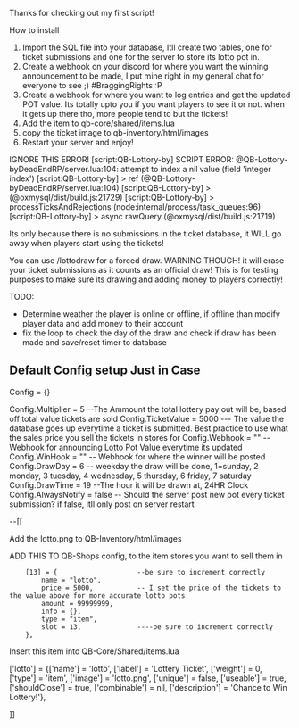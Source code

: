Thanks for checking out my first script! 

How to install

1. Import the SQL file into your database, Itll create two tables, one for ticket submissions and one for the server to store its 
lotto pot in. 
2. Create a webhook on your discord for where you want the winning announcement to be made, I put mine right in my general chat for 
everyone to see ;) #BraggingRights :P
3. Create a webhook for where you want to log entries and get the updated POT value. Its totally upto you if you want players to see it or not. when it gets up there tho, more people tend to but the tickets!
4. Add the item to qb-core/shared/items.lua
5. copy the ticket image to qb-inventory/html/images
6. Restart your server and enjoy!

IGNORE THIS ERROR!
[script:QB-Lottory-by] SCRIPT ERROR: @QB-Lottory-byDeadEndRP/server.lua:104: attempt to index a nil value (field 'integer index')
[script:QB-Lottory-by] > ref (@QB-Lottory-byDeadEndRP/server.lua:104)
[script:QB-Lottory-by] > <unknown> (@oxmysql/dist/build.js:21729)
[script:QB-Lottory-by] > processTicksAndRejections (node:internal/process/task_queues:96)
[script:QB-Lottory-by] > async rawQuery (@oxmysql/dist/build.js:21719)


Its only because there is no submissions in the ticket database, it WILL go away when players start using the tickets!


You can use /lottodraw for a forced draw. WARNING THOUGH! it will erase your ticket submissions as it counts as an official draw! This is for testing purposes to make sure its drawing and adding money to players correctly!

TODO:
-   Determine weather the player is online or offline, if offline than modify player data and add money to their account
-   fix the loop to check the day of the draw and check if draw has been made and save/reset timer to database

Default Config setup Just in Case
--------------------------------------------------------------------------------------------------

Config = {}

Config.Multiplier = 5 --The Ammount the total lottery pay out will be, based off total value tickets are sold
Config.TicketValue = 5000 --- The value the database goes up everytime a ticket is submitted. Best practice to use what the sales price you sell the tickets in stores for
Config.Webhook = "" --Webhook for announcing Lotto Pot Value everytime its updated
Config.WinHook = "" -- Webhook for where the winner will be posted
Config.DrawDay = 6 -- weekday the draw will be done, 1=sunday, 2 monday, 3 tuesday, 4 wednesday, 5 thursday, 6 friday, 7 saturday
Config.DrawTime = 19 --The hour it will be drawn at, 24HR Clock
Config.AlwaysNotify = false -- Should the server post new pot every ticket submission? if false, itll only post on server restart

--[[

Add the lotto.png to 
QB-Inventory/html/images


ADD THIS TO QB-Shops config, to the item stores you want to sell them in

        [13] = {                    --be sure to increment correctly
            name = "lotto",
            price = 5000,           -- I set the price of the tickets to the value above for more accurate lotto pots
            amount = 99999999,
            info = {},
            type = "item",
            slot = 13,              ----be sure to increment correctly
        },


Insert this item into QB-Core/Shared/items.lua

['lotto']  = {['name'] = 'lotto',	['label'] = 'Lottery Ticket',   ['weight'] = 0,     ['type'] = 'item',  ['image'] = 'lotto.png',    ['unique'] = false, 	['useable'] = true, 	['shouldClose'] = true,	   ['combinable'] = nil,   ['description'] = 'Chance to Win Lottery!'},

]]